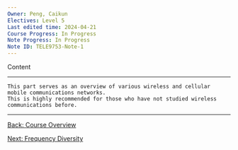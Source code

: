 ```yaml
---
Owner: Peng, Caikun
Electives: Level 5
Last edited time: 2024-04-21
Course Progress: In Progress
Note Progress: In Progress
Note ID: TELE9753-Note-1
---
```


Content

---
```
This part serves as an overview of various wireless and cellular mobile communications networks. 
This is highly recommended for those who have not studied wireless communications before.
```




---
[Back: Course Overview](0.%20TELE9753%20Advanced%20Wireless%20Communications%20Overview.md)

[Next: Frequency Diversity](6.%20TELE9753%20Frequency%20Diversity.md)